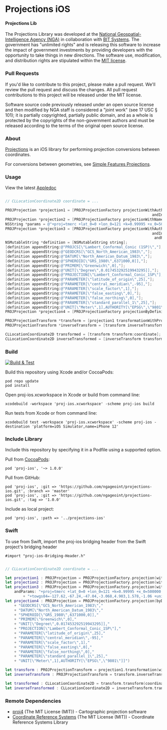 # Projections iOS

#### Projections Lib ####

The Projections Library was developed at the [National Geospatial-Intelligence Agency (NGA)](http://www.nga.mil/) in collaboration with [BIT Systems](https://www.caci.com/bit-systems/). The government has "unlimited rights" and is releasing this software to increase the impact of government investments by providing developers with the opportunity to take things in new directions. The software use, modification, and distribution rights are stipulated within the [MIT license](http://choosealicense.com/licenses/mit/).

### Pull Requests ###
If you'd like to contribute to this project, please make a pull request. We'll review the pull request and discuss the changes. All pull request contributions to this project will be released under the MIT license.

Software source code previously released under an open source license and then modified by NGA staff is considered a "joint work" (see 17 USC § 101); it is partially copyrighted, partially public domain, and as a whole is protected by the copyrights of the non-government authors and must be released according to the terms of the original open source license.

### About ###

[Projections](http://ngageoint.github.io/projections-ios/) is an iOS library for performing projection conversions between coordinates.

For conversions between geometries, see [Simple Features Projections](https://ngageoint.github.io/simple-features-proj-ios/).

### Usage ###

View the latest [Appledoc](http://ngageoint.github.io/projections-ios/docs/api/)

```objectivec

// CLLocationCoordinate2D coordinate = ...

PROJProjection *projection1 = [PROJProjectionFactory projectionWithAuthority:PROJ_AUTHORITY_EPSG
                                                                  andIntCode:PROJ_EPSG_WEB_MERCATOR];
PROJProjection *projection2 = [PROJProjectionFactory projectionWithName:@"EPSG:4326"];
NSString *params = @"+proj=tmerc +lat_0=0 +lon_0=121 +k=0.99995 +x_0=500000 +y_0=0 +ellps=clrk66 +towgs84=-127.62,-67.24,-47.04,-3.068,4.903,1.578,-1.06 +units=m +no_defs";
PROJProjection *projection3 = [PROJProjectionFactory projectionWithAuthority:PROJ_AUTHORITY_EPSG
                                                                  andIntCode:3123
                                                                   andParams:params];
NSMutableString *definition = [NSMutableString string];
[definition appendString:@"PROJCS[\"Lambert_Conformal_Conic (1SP)\","];
[definition appendString:@"GEODCRS[\"GCS_North_American_1983\","];
[definition appendString:@"DATUM[\"North_American_Datum_1983\","];
[definition appendString:@"SPHEROID[\"GRS_1980\",6371000,0]],"];
[definition appendString:@"PRIMEM[\"Greenwich\",0],"];
[definition appendString:@"UNIT[\"Degree\",0.017453292519943295]],"];
[definition appendString:@"PROJECTION[\"Lambert_Conformal_Conic_1SP\"],"];
[definition appendString:@"PARAMETER[\"latitude_of_origin\",25],"];
[definition appendString:@"PARAMETER[\"central_meridian\",-95],"];
[definition appendString:@"PARAMETER[\"scale_factor\",1],"];
[definition appendString:@"PARAMETER[\"false_easting\",0],"];
[definition appendString:@"PARAMETER[\"false_northing\",0],"];
[definition appendString:@"PARAMETER[\"standard_parallel_1\",25],"];
[definition appendString:@"UNIT[\"Meter\",1],AUTHORITY[\"EPSG\",\"9801\"]]"];
PROJProjection *projection4 = [PROJProjectionFactory projectionByDefinition:definition];

PROJProjectionTransform *transform = [projection1 transformationWithProjection:projection2];
PROJProjectionTransform *inverseTransform = [transform inverseTransformation];

CLLocationCoordinate2D transformed = [transform transform:coordinate];
CLLocationCoordinate2D inverseTransformed = [inverseTransform transform:transformed];

```

### Build ###

[![Build & Test](https://github.com/ngageoint/projections-ios/workflows/Build%20&%20Test/badge.svg)](https://github.com/ngageoint/projections-ios/actions/workflows/build-test.yml)

Build this repository using Xcode and/or CocoaPods:

    pod repo update
    pod install

Open proj-ios.xcworkspace in Xcode or build from command line:

    xcodebuild -workspace 'proj-ios.xcworkspace' -scheme proj-ios build

Run tests from Xcode or from command line:

    xcodebuild test -workspace 'proj-ios.xcworkspace' -scheme proj-ios -destination 'platform=iOS Simulator,name=iPhone 12'

### Include Library ###

Include this repository by specifying it in a Podfile using a supported option.

Pull from [CocoaPods](https://cocoapods.org/pods/proj-ios):

    pod 'proj-ios', '~> 1.0.0'

Pull from GitHub:

    pod 'proj-ios', :git => 'https://github.com/ngageoint/projections-ios.git', :branch => 'master'
    pod 'proj-ios', :git => 'https://github.com/ngageoint/projections-ios.git', :tag => '1.0.0'

Include as local project:

    pod 'proj-ios', :path => '../projections-ios'

### Swift ###

To use from Swift, import the proj-ios bridging header from the Swift project's bridging header

    #import "proj-ios-Bridging-Header.h"

```swift

// CLLocationCoordinate2D coordinate = ...

let projection1 : PROJProjection = PROJProjectionFactory.projection(withAuthority: PROJ_AUTHORITY_EPSG, andIntCode: PROJ_EPSG_WEB_MERCATOR)
let projection2 : PROJProjection = PROJProjectionFactory.projection(withName: "EPSG:4326")
let projection3 : PROJProjection = PROJProjectionFactory.projection(withAuthority: PROJ_AUTHORITY_EPSG, andIntCode: 3123,
    andParams: "+proj=tmerc +lat_0=0 +lon_0=121 +k=0.99995 +x_0=500000 +y_0=0 +ellps=clrk66 "
        + "+towgs84=-127.62,-67.24,-47.04,-3.068,4.903,1.578,-1.06 +units=m +no_defs")
let projection4 : PROJProjection = PROJProjectionFactory.projection(byDefinition: "PROJCS[\"Lambert_Conformal_Conic (1SP)\","
    + "GEODCRS[\"GCS_North_American_1983\","
    + "DATUM[\"North_American_Datum_1983\","
    + "SPHEROID[\"GRS_1980\",6371000,0]],"
    + "PRIMEM[\"Greenwich\",0],"
    + "UNIT[\"Degree\",0.017453292519943295]],"
    + "PROJECTION[\"Lambert_Conformal_Conic_1SP\"],"
    + "PARAMETER[\"latitude_of_origin\",25],"
    + "PARAMETER[\"central_meridian\",-95],"
    + "PARAMETER[\"scale_factor\",1],"
    + "PARAMETER[\"false_easting\",0],"
    + "PARAMETER[\"false_northing\",0],"
    + "PARAMETER[\"standard_parallel_1\",25],"
    + "UNIT[\"Meter\",1],AUTHORITY[\"EPSG\",\"9801\"]]")

let transform : PROJProjectionTransform = projection1.transformation(with: projection2)
let inverseTransform : PROJProjectionTransform = transform.inverseTransformation()

let transformed : CLLocationCoordinate2D = transform.transform(coordinate)
let inverseTransformed : CLLocationCoordinate2D = inverseTransform.transform(transformed)

```

### Remote Dependencies ###

* [proj4](https://trac.osgeo.org/proj/) (The MIT License (MIT)) - Cartographic projection software
* [Coordinate Reference Systems](https://github.com/ngageoint/coordinate-reference-systems-ios) (The MIT License (MIT)) - Coordinate Reference Systems Library
